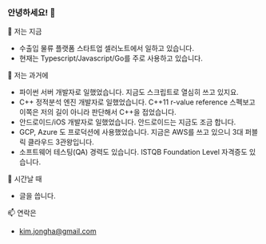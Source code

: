 ### 안녕하세요! 👋

🔭 저는 지금 
 - 수출입 물류 플랫폼 스타트업 셀러노트에서 일하고 있습니다.
 - 현재는 Typescript/Javascript/Go를 주로 사용하고 있습니다.
 
🤔 저는 과거에
 - 파이썬 서버 개발자로 일했었습니다. 지금도 스크립트로 열심히 쓰고 있지요.
 - C++ 정적분석 엔진 개발자로 일했었습니다. C++11 r-value reference 스펙보고 이쪽은 저의 길이 아니라 판단해서 C++을 접었습니다.
 - 안드로이드/iOS 개발자로 일했었습니다. 안드로이드는 지금도 조금 합니다.
 - GCP, Azure 도 프로덕션에 사용했었습니다. 지금은 AWS를 쓰고 있으니 3대 퍼블릭 클라우드 3관왕입니다.
 - 소프트웨어 테스팅(QA) 경력도 있습니다. ISTQB Foundation Level 자격증도 있습니다.
 
🌱 시간날 때
 - 글을 씁니다.

📫 연락은
 - kim.jongha@gmail.com
